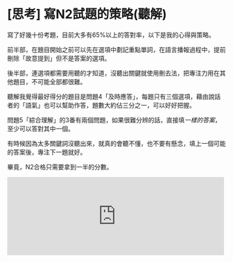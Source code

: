 # [思考] 寫N2試題的策略(聽解)


<!--more-->
寫了好幾十份考題，目前大多有65%以上的答對率，以下是我的心得與策略。
<!--more-->

前半部，在題目開始之前可以先在選項中劃記重點單詞，在語言播報過程中，提前刪除「故意提到」但不是答案的選項。


後半部，連選項都需要用聽的才知道，沒聽出關鍵就使用刪去法，把專注力用在其他題目，不可能全部都很難。


聽解我覺得最好得分的題目是問題4「及時應答」，每題只有三個選項，藉由說話者的「語氣」也可以幫助作答，題數大約佔三分之一，可以好好把握。


問題5「綜合理解」的3番有兩個問題，如果很難分辨的話，直接填*一樣的答案*，至少可以答對其中一個。


有時候因為太多關鍵詞沒聽出來，就真的會聽不懂，也不要有懸念，填上一個可能的答案後，專注下一題就好。


畢竟，N2合格只需要拿到一半的分數。

<iframe src="https://open.firstory.me/embed/story/clazddv1n04ls01vfaon63c81" height="180" width="500" frameborder="0" scrolling="no"></iframe>
